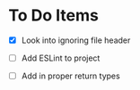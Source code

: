 # To Do Items

- [x] Look into ignoring file header
- [ ] Add ESLint to project
- [ ] Add in proper return types 

